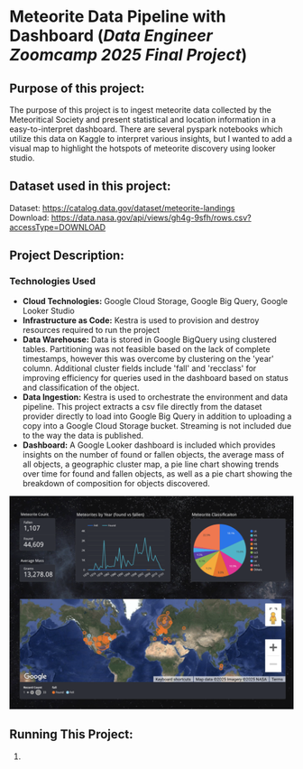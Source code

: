 # Meteorite Data Pipeline with Dashboard (*Data Engineer Zoomcamp 2025 Final Project*)

## Purpose of this project:
The purpose of this project is to ingest meteorite data collected by the Meteoritical Society and present statistical and location information in a easy-to-interpret dashboard. There are several pyspark notebooks which utilize this data on Kaggle to interpret various insights, but I wanted to add a visual map to highlight the hotspots of meteorite discovery using looker studio.

## Dataset used in this project:
Dataset: https://catalog.data.gov/dataset/meteorite-landings \
Download: https://data.nasa.gov/api/views/gh4g-9sfh/rows.csv?accessType=DOWNLOAD

## Project Description:
### Technologies Used
* **Cloud Technologies:** Google Cloud Storage, Google Big Query, Google Looker Studio
* **Infrastructure as Code:** Kestra is used to provision and destroy resources required to run the project
* **Data Warehouse:** Data is stored in Google BigQuery using clustered tables.  Partitioning was not feasible based on the lack of complete timestamps, however this was overcome by clustering on the 'year' column. Additional cluster fields include 'fall' and 'recclass' for improving efficiency for queries used in the dashboard based on status and classification of the object. 
* **Data Ingestion:** Kestra is used to orchestrate the environment and data pipeline. This project extracts a csv file directly from the dataset provider directly to load into Google Big Query in addition to uploading a copy into a Google Cloud Storage bucket. Streaming is not included due to the way the data is published.
* **Dashboard:** A Google Looker dashboard is included which provides insights on the number of found or fallen objects, the average mass of all objects, a geographic cluster map, a pie line chart showing trends over time for found and fallen objects, as well as a pie chart showing the breakdown of composition for objects discovered.

![Screenshot of Meteorite Dashboard.](meteorite_dashboard.png)

## Running This Project:
1. 
